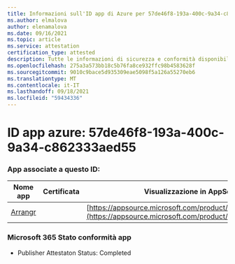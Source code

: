 ```yaml
---
title: Informazioni sull'ID app di Azure per 57de46f8-193a-400c-9a34-c862333aed55
ms.author: elmalova
author: elenamalova
ms.date: 09/16/2021
ms.topic: article
ms.service: attestation
certification_type: attested
description: Tutte le informazioni di sicurezza e conformità disponibili per 57de46f8-193a-400c-9a34-c862333aed55.
ms.openlocfilehash: 275a3a573bb18c5b76fa8ce932ffc98b4583628f
ms.sourcegitcommit: 9010c9bace5d935309eae5098f5a126a55270eb6
ms.translationtype: MT
ms.contentlocale: it-IT
ms.lasthandoff: 09/18/2021
ms.locfileid: "59434336"
---
```

# <a name="azure-app-id-57de46f8-193a-400c-9a34-c862333aed55"></a>ID app azure: 57de46f8-193a-400c-9a34-c862333aed55


### <a name="apps-associated-with-this-id"></a>App associate a questo ID:
| **Nome app** | **Certificata** | **Visualizzazione in AppSource** |
|--------------|---------------|-----------------------|
| [Arrangr](https://docs.microsoft.com/microsoft-365-app-certification/forward/WA200002975) |  | [https://appsource.microsoft.com/product/office/WA200002975](https://appsource.microsoft.com/product/office/WA200002975) |

### <a name="microsoft-365-app-compliance-status"></a>Microsoft 365 Stato conformità app
- Publisher Attestaton Status: Completed
